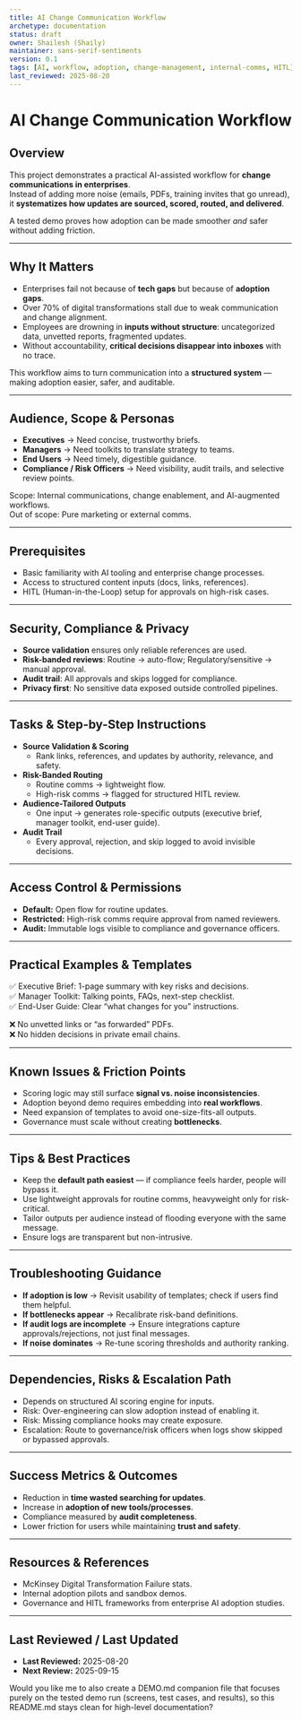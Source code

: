 ```yaml
---
title: AI Change Communication Workflow
archetype: documentation
status: draft
owner: Shailesh (Shaily)
maintainer: sans-serif-sentiments
version: 0.1
tags: [AI, workflow, adoption, change-management, internal-comms, HITL]
last_reviewed: 2025-08-20
---
```


# AI Change Communication Workflow

## Overview
This project demonstrates a practical AI-assisted workflow for **change communications in enterprises**.  
Instead of adding more noise (emails, PDFs, training invites that go unread), it **systematizes how updates are sourced, scored, routed, and delivered**.  

A tested demo proves how adoption can be made smoother *and* safer without adding friction.

---

## Why It Matters
- Enterprises fail not because of **tech gaps** but because of **adoption gaps**.  
- Over 70% of digital transformations stall due to weak communication and change alignment.  
- Employees are drowning in **inputs without structure**: uncategorized data, unvetted reports, fragmented updates.  
- Without accountability, **critical decisions disappear into inboxes** with no trace.  

This workflow aims to turn communication into a **structured system** — making adoption easier, safer, and auditable.

---

## Audience, Scope & Personas
- **Executives** → Need concise, trustworthy briefs.  
- **Managers** → Need toolkits to translate strategy to teams.  
- **End Users** → Need timely, digestible guidance.  
- **Compliance / Risk Officers** → Need visibility, audit trails, and selective review points.  

Scope: Internal communications, change enablement, and AI-augmented workflows.  
Out of scope: Pure marketing or external comms.

---

## Prerequisites
- Basic familiarity with AI tooling and enterprise change processes.  
- Access to structured content inputs (docs, links, references).  
- HITL (Human-in-the-Loop) setup for approvals on high-risk cases.  

---

## Security, Compliance & Privacy
- **Source validation** ensures only reliable references are used.  
- **Risk-banded reviews**: Routine → auto-flow; Regulatory/sensitive → manual approval.  
- **Audit trail**: All approvals and skips logged for compliance.  
- **Privacy first**: No sensitive data exposed outside controlled pipelines.  

---

## Tasks & Step-by-Step Instructions
- **Source Validation & Scoring**
  - Rank links, references, and updates by authority, relevance, and safety.  
- **Risk-Banded Routing**
  - Routine comms → lightweight flow.  
  - High-risk comms → flagged for structured HITL review.  
- **Audience-Tailored Outputs**
  - One input → generates role-specific outputs (executive brief, manager toolkit, end-user guide).  
- **Audit Trail**
  - Every approval, rejection, and skip logged to avoid invisible decisions.  

---

## Access Control & Permissions
- **Default:** Open flow for routine updates.  
- **Restricted:** High-risk comms require approval from named reviewers.  
- **Audit:** Immutable logs visible to compliance and governance officers.  

---

## Practical Examples & Templates
✅ Executive Brief: 1-page summary with key risks and decisions.  
✅ Manager Toolkit: Talking points, FAQs, next-step checklist.  
✅ End-User Guide: Clear “what changes for you” instructions.  

❌ No unvetted links or “as forwarded” PDFs.  
❌ No hidden decisions in private email chains.  

---

## Known Issues & Friction Points
- Scoring logic may still surface **signal vs. noise inconsistencies**.  
- Adoption beyond demo requires embedding into **real workflows**.  
- Need expansion of templates to avoid one-size-fits-all outputs.  
- Governance must scale without creating **bottlenecks**.  

---

## Tips & Best Practices
- Keep the **default path easiest** — if compliance feels harder, people will bypass it.  
- Use lightweight approvals for routine comms, heavyweight only for risk-critical.  
- Tailor outputs per audience instead of flooding everyone with the same message.  
- Ensure logs are transparent but non-intrusive.  

---

## Troubleshooting Guidance
- **If adoption is low** → Revisit usability of templates; check if users find them helpful.  
- **If bottlenecks appear** → Recalibrate risk-band definitions.  
- **If audit logs are incomplete** → Ensure integrations capture approvals/rejections, not just final messages.  
- **If noise dominates** → Re-tune scoring thresholds and authority ranking.  

---

## Dependencies, Risks & Escalation Path
- Depends on structured AI scoring engine for inputs.  
- Risk: Over-engineering can slow adoption instead of enabling it.  
- Risk: Missing compliance hooks may create exposure.  
- Escalation: Route to governance/risk officers when logs show skipped or bypassed approvals.  

---

## Success Metrics & Outcomes
- Reduction in **time wasted searching for updates**.  
- Increase in **adoption of new tools/processes**.  
- Compliance measured by **audit completeness**.  
- Lower friction for users while maintaining **trust and safety**.  

---

## Resources & References
- McKinsey Digital Transformation Failure stats.  
- Internal adoption pilots and sandbox demos.  
- Governance and HITL frameworks from enterprise AI adoption studies.  

---

## Last Reviewed / Last Updated
- **Last Reviewed:** 2025-08-20  
- **Next Review:** 2025-09-15

Would you like me to also create a DEMO.md companion file that focuses purely on the tested demo run (screens, test cases, and results), so this README.md stays clean for high-level documentation?

